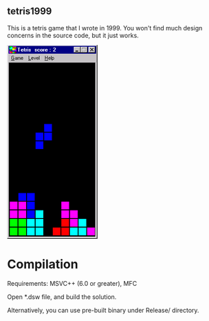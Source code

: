 tetris1999
------------
This is a tetris game that I wrote in 1999.
You won't find much design concerns in the source code, but it just works.

![Screenshot](https://github.com/spektom/tetris1999/raw/master/screenshot.gif)

Compilation
============
Requirements: MSVC++ (6.0 or greater), MFC

Open *.dsw file, and build the solution.

Alternatively, you can use pre-built binary under Release/ directory.


